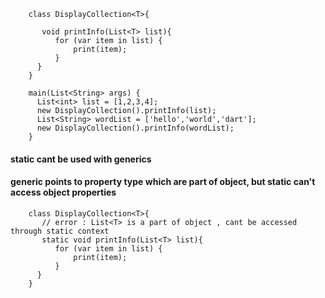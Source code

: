 
        class DisplayCollection<T>{

           void printInfo(List<T> list){
              for (var item in list) {
                  print(item);
              }
          }
        }

        main(List<String> args) {
          List<int> list = [1,2,3,4];
          new DisplayCollection().printInfo(list);
          List<String> wordList = ['hello','world','dart'];
          new DisplayCollection().printInfo(wordList);
        }


#### static cant be used with generics
#### generic points to property type which are part of object, but static can't access object properties


        class DisplayCollection<T>{
           // error : List<T> is a part of object , cant be accessed through static context     
           static void printInfo(List<T> list){ 
              for (var item in list) {
                  print(item);
              }
          }
        }

